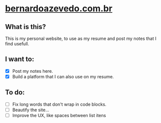 # [bernardoazevedo.com.br](https://bernardoazevedo.com.br)

## What is this?
This is my personal website, to use as my resume and post my notes that I find usefull.

## I want to:
- [x] Post my notes here.
- [x] Build a platform that I can also use on my resume.

## To do:
- [ ] Fix long words that don't wrap in code blocks.
- [ ] Beautify the site...
- [ ] Improve the UX, like spaces between list itens
